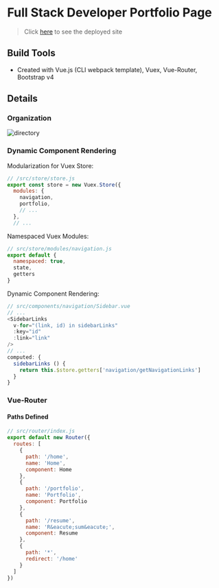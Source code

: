 # Full Stack Developer Portfolio Page

> Click [here](http://seebenprogram.com) to see the deployed site

## Build Tools

* Created with Vue.js (CLI webpack template), Vuex, Vue-Router, Bootstrap v4

## Details

### Organization

![directory](https://user-images.githubusercontent.com/26657982/38512648-c628ca40-3bf9-11e8-83b7-72baaf894daf.png)

### Dynamic Component Rendering

Modularization for Vuex Store:

```js
// /src/store/store.js
export const store = new Vuex.Store({
  modules: {
    navigation,
    portfolio,
    // ...
  },
  // ...
```

Namespaced Vuex Modules:

```js
// src/store/modules/navigation.js
export default {
  namespaced: true,
  state,
  getters
}
```

Dynamic Component Rendering:

```js
// src/components/navigation/Sidebar.vue
// ...
<SidebarLinks
  v-for="(link, id) in sidebarLinks"
  :key="id"
  :link="link"
/>
// ...
computed: {
  sidebarLinks () {
    return this.$store.getters['navigation/getNavigationLinks']
  }
}
```

### Vue-Router

#### Paths Defined

```js
// src/router/index.js
export default new Router({
  routes: [
    {
      path: '/home',
      name: 'Home',
      component: Home
    },
    {
      path: '/portfolio',
      name: 'Portfolio',
      component: Portfolio
    },
    {
      path: '/resume',
      name: 'R&eacute;sum&eacute;',
      component: Resume
    },
    {
      path: '*',
      redirect: '/home'
    }
  ]
})
```